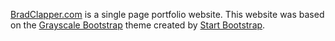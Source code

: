 [BradClapper.com](http://bradclapper.com) is a single page portfolio website. This website was based on the [Grayscale Bootstrap](http://startbootstrap.com/template-overviews/grayscale/) theme created by [Start Bootstrap](http://startbootstrap.com/).

